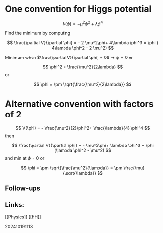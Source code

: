 
# One convention for Higgs potential
$$
V(\phi) = - \mu^2\phi^2+ \lambda \phi^4
$$

Find the minimum by computing 

$$
\frac{\partial V}{\partial \phi} = - 2 \mu^2\phi+ 4\lambda \phi^3 = \phi ( 4\lambda \phi^2 - 2 \mu^2)
$$

Minimum when $\frac{\partial V}{\partial \phi} = 0$  => $\phi = 0$ or 

$$
\phi^2 = \frac{\mu^2}{2\lambda}
$$
or 

$$
\phi = \pm \sqrt{\frac{\mu^2}{2\lambda}}
$$

# Alternative convention with factors of 2

$$
V(\phi) = - \frac{\mu^2}{2}\phi^2+ \frac{\lambda}{4} \phi^4
$$
then 

$$
\frac{\partial V}{\partial \phi} = - \mu^2\phi+ \lambda \phi^3 = \phi (\lambda \phi^2 - \mu^2)
$$
and  min at $\phi = 0$ or 

$$
\phi = \pm \sqrt{\frac{\mu^2}{\lambda}} = \pm \frac{\mu}{\sqrt{\lambda}}
$$



## Follow-ups


## Links: 
[[Physics]]
[[HH]]




202410191113
